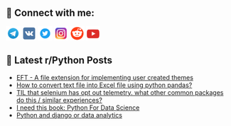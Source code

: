 ## 🔎 Connect with me:
[<img src="https://github.com/bullbesh/bullbesh/blob/main/images/Telegram.png" width="32" height="32" />](https://t.me/bullbesh)
[<img src="https://github.com/bullbesh/bullbesh/blob/main/images/VK.png" width="32" height="32" />](https://vk.com/bullbesh)
[<img src="https://github.com/bullbesh/bullbesh/blob/main/images/Twitter.png" width="32" height="32" />](https://twitter.com/bullbesh1)
[<img src="https://github.com/bullbesh/bullbesh/blob/main/images/Instagram.png" width="32" height="32" />](https://www.instagram.com/bullbesh)
[<img src="https://github.com/bullbesh/bullbesh/blob/main/images/Reddit.png" width="32" height="32" />](https://www.reddit.com/user/bullbesh)
[<img src="https://github.com/bullbesh/bullbesh/blob/main/images/YouTube.png" width="32" height="32" />](https://www.youtube.com/channel/UCtfjRs6uzgq5mfm8S06WTcg)

## 📕 Latest r/Python Posts
<!-- BLOG-POST-LIST:START -->
- [EFT - A file extension for implementing user created themes](https://www.reddit.com/r/Python/comments/1dcwu86/eft_a_file_extension_for_implementing_user/)
- [How to convert text file into Excel file using python pandas?](https://www.reddit.com/r/Python/comments/1dcv7q0/how_to_convert_text_file_into_excel_file_using/)
- [TIL that selenium has opt out telemetry. what other common packages do this / similar experiences?](https://www.reddit.com/r/Python/comments/1dcuv0y/til_that_selenium_has_opt_out_telemetry_what/)
- [I need this book: Python For Data Science](https://www.reddit.com/r/Python/comments/1dcu76c/i_need_this_book_python_for_data_science/)
- [Python and django or data analytics](https://www.reddit.com/r/Python/comments/1dct75c/python_and_django_or_data_analytics/)
<!-- BLOG-POST-LIST:END -->
